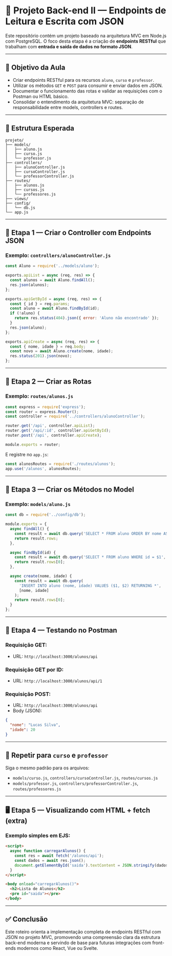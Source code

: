 # 🚀 Projeto Back-end II — Endpoints de Leitura e Escrita com JSON

Este repositório contém um projeto baseado na arquitetura MVC em Node.js com PostgreSQL. O foco desta etapa é a criação de **endpoints RESTful** que trabalham com **entrada e saída de dados no formato JSON**.

---

## 🎯 Objetivo da Aula

- Criar endpoints RESTful para os recursos `aluno`, `curso` e `professor`.
- Utilizar os métodos `GET` e `POST` para consumir e enviar dados em JSON.
- Documentar o funcionamento das rotas e validar as requisições com o Postman ou HTML básico.
- Consolidar o entendimento da arquitetura MVC: separação de responsabilidade entre models, controllers e routes.

---

## 📁 Estrutura Esperada

```
projeto/
├── models/
│   ├── aluno.js
│   ├── curso.js
│   └── professor.js
├── controllers/
│   ├── alunoController.js
│   ├── cursoController.js
│   └── professorController.js
├── routes/
│   ├── alunos.js
│   ├── cursos.js
│   └── professores.js
├── views/
├── config/
│   └── db.js
└── app.js
```

---

## 🧱 Etapa 1 — Criar o Controller com Endpoints JSON

### Exemplo: `controllers/alunoController.js`

```js
const Aluno = require('../models/aluno');

exports.apiList = async (req, res) => {
  const alunos = await Aluno.findAll();
  res.json(alunos);
};

exports.apiGetById = async (req, res) => {
  const { id } = req.params;
  const aluno = await Aluno.findById(id);
  if (!aluno) {
    return res.status(404).json({ error: 'Aluno não encontrado' });
  }
  res.json(aluno);
};

exports.apiCreate = async (req, res) => {
  const { nome, idade } = req.body;
  const novo = await Aluno.create(nome, idade);
  res.status(201).json(novo);
};
```

---

## 📌 Etapa 2 — Criar as Rotas

### Exemplo: `routes/alunos.js`

```js
const express = require('express');
const router = express.Router();
const controller = require('../controllers/alunoController');

router.get('/api', controller.apiList);
router.get('/api/:id', controller.apiGetById);
router.post('/api', controller.apiCreate);

module.exports = router;
```

E registre no `app.js`:

```js
const alunosRoutes = require('./routes/alunos');
app.use('/alunos', alunosRoutes);
```

---

## 🧠 Etapa 3 — Criar os Métodos no Model

### Exemplo: `models/aluno.js`

```js
const db = require('../config/db');

module.exports = {
  async findAll() {
    const result = await db.query('SELECT * FROM aluno ORDER BY nome ASC');
    return result.rows;
  },

  async findById(id) {
    const result = await db.query('SELECT * FROM aluno WHERE id = $1', [id]);
    return result.rows[0];
  },

  async create(nome, idade) {
    const result = await db.query(
      'INSERT INTO aluno (nome, idade) VALUES ($1, $2) RETURNING *',
      [nome, idade]
    );
    return result.rows[0];
  }
};
```

---

## 🧪 Etapa 4 — Testando no Postman

### Requisição GET:

- URL: `http://localhost:3000/alunos/api`

### Requisição GET por ID:

- URL: `http://localhost:3000/alunos/api/1`

### Requisição POST:

- URL: `http://localhost:3000/alunos/api`
- Body (JSON):
```json
{
  "nome": "Lucas Silva",
  "idade": 20
}
```

---

## 🔁 Repetir para `curso` e `professor`

Siga o mesmo padrão para os arquivos:

- `models/curso.js`, `controllers/cursoController.js`, `routes/cursos.js`
- `models/professor.js`, `controllers/professorController.js`, `routes/professores.js`

---

## 🖥️ Etapa 5 — Visualizando com HTML + fetch (extra)

### Exemplo simples em EJS:

```html
<script>
  async function carregarAlunos() {
    const res = await fetch('/alunos/api');
    const dados = await res.json();
    document.getElementById('saida').textContent = JSON.stringify(dados, null, 2);
  }
</script>

<body onload="carregarAlunos()">
  <h2>Lista de Alunos</h2>
  <pre id="saida"></pre>
</body>
```

---

## ✅ Conclusão

Este roteiro orienta a implementação completa de endpoints RESTful com JSON no projeto MVC, promovendo uma compreensão clara da estrutura back-end moderna e servindo de base para futuras integrações com front-ends modernos como React, Vue ou Svelte.
